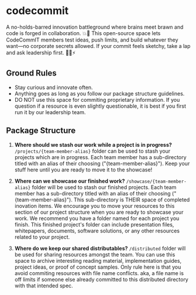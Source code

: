 # codecommit
A no-holds-barred innovation battleground where brains meet brawn and code is forged in collaboration. 💥🧠 This open-source space lets CodeCommIT members test ideas, push limits, and build whatever they want—no corporate secrets allowed. If your commit feels sketchy, take a lap and ask leadership first. 🏋️‍♂️⚡

## Ground Rules
- Stay curious and innovate often.
- Anything goes as long as you follow our package structure guidelines.
- DO NOT use this space for commiting proprietary information.  If you question if a resource is even slightly questionable, it is best if you first run it by our leadership team.

## Package Structure

1. **Where should we stash our work while a project is in progress?**
`/projects/{team-member-alias}` folder can be used to stash your projects which are in progress.  Each team member has a sub-directory titled with an alias of their choosing ("{team-member-alias}").  Keep your stuff here until you are ready to move it to the showcase!

2. **Where can we showcase our finished work?**
`/showcase/{team-member-alias}` folder will be used to stash our finished projects.  Each team member has a sub-directory titled with an alias of their choosing ("{team-member-alias}").  This sub-directory is THEIR space of completed inovation items.  We encourage you to move your resources to this section of our project structure when you are ready to showcase your work.  We recommend you have a folder named for each project you finish.  This finished project's folder can include presentation files, whitepapers, documents, software solutions, or any other resources related to your project.

3. **Where do we keep our shared distributables?**
`/distributed` folder will be used for sharing resources amongst the team.
You can use this space to archive interesting reading material, implementation guides, project ideas, or proof of concept samples.  Only rule here is that you avoid commiting resources with file name conflicts.
aka, a file name is off limits if someone else already committed to this distributed directory with that intended spec.





